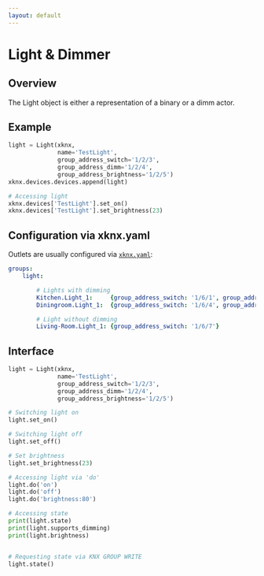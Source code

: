 ```yaml
---
layout: default
---
```


# [](#header-1)Light & Dimmer

## [](#header-2)Overview

The Light object is either a representation of a binary or a dimm actor. 

## [](#header-2)Example

```python
light = Light(xknx,
              name='TestLight',
              group_address_switch='1/2/3',
              group_address_dimm='1/2/4',
              group_address_brightness='1/2/5')
xknx.devices.devices.append(light)

# Accessing light
xknx.devices['TestLight'].set_on()
xknx.devices['TestLight'].set_brightness(23)
``` 

## [](#header-2)Configuration via **xknx.yaml**

Outlets are usually configured via [`xknx.yaml`](/configuration):

```yaml
groups:
    light:

        # Lights with dimming
        Kitchen.Light_1:     {group_address_switch: '1/6/1', group_address_dimm: '1/6/2', group_address_brightness: '1/6/3'}
        Diningroom.Light_1:  {group_address_switch: '1/6/4', group_address_dimm: '1/6/5', group_address_brightness: '1/6/6'}

        # Light without dimming
        Living-Room.Light_1: {group_address_switch: '1/6/7'}
```


## [](#header-2)Interface


```python
light = Light(xknx,
              name='TestLight',
              group_address_switch='1/2/3',
              group_address_dimm='1/2/4',
              group_address_brightness='1/2/5')

# Switching light on
light.set_on()

# Switching light off
light.set_off()

# Set brightness
light.set_brightness(23)

# Accessing light via 'do'
light.do('on')
light.do('off')
light.do('brightness:80')

# Accessing state
print(light.state)
print(light.supports_dimming)
print(light.brightness)


# Requesting state via KNX GROUP WRITE
light.state()
```


